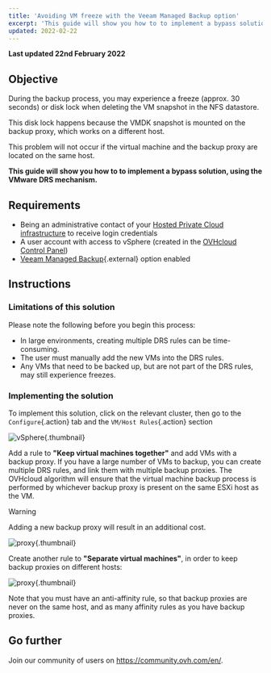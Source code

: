 ```yaml
---
title: 'Avoiding VM freeze with the Veeam Managed Backup option'
excerpt: 'This guide will show you how to to implement a bypass solution, using the VMware DRS mechanism'
updated: 2022-02-22
---
```


**Last updated 22nd February 2022**

## Objective

During the backup process, you may experience a freeze (approx. 30 seconds) or disk lock when deleting the VM snapshot in the NFS datastore.

This disk lock happens because the VMDK snapshot is mounted on the backup proxy, which works on a different host.

This problem will not occur if the virtual machine and the backup proxy are located on the same host.

**This guide will show you how to to implement a bypass solution, using the VMware DRS mechanism.**

## Requirements

- Being an administrative contact of your [Hosted Private Cloud infrastructure](https://www.ovhcloud.com/en-ie/enterprise/products/hosted-private-cloud/) to receive login credentials
- A user account with access to vSphere (created in the [OVHcloud Control Panel](https://www.ovh.com/auth/?action=gotomanager&from=https://www.ovh.ie/&ovhSubsidiary=ie))
- [Veeam Managed Backup](https://www.ovhcloud.com/en-ie/enterprise/products/hosted-private-cloud/veeam-backup-managed/){.external} option enabled

## Instructions

### Limitations of this solution

Please note the following before you begin this process:

- In large environments, creating multiple DRS rules can be time-consuming.
- The user must manually add the new VMs into the DRS rules.
- Any VMs that need to be backed up, but are not part of the DRS rules, may still experience freezes.

### Implementing the solution

To implement this solution, click on the relevant cluster, then go to the `Configure`{.action} tab and the `VM/Host Rules`{.action} section

![vSphere](images/en01add.png){.thumbnail}

Add a rule to **"Keep virtual machines together"** and add VMs with a backup proxy. If you have a large number of VMs to backup, you can create multiple DRS rules, and link them with multiple backup proxies. The OVHcloud algorithm will ensure that the virtual machine backup process is performed by whichever backup proxy is present on the same ESXi host as the VM.

> [!warning]
>
> Adding a new backup proxy will result in an additional cost.
>

![proxy](images/en02proxy.png){.thumbnail}

Create another rule to **"Separate virtual machines"**, in order to keep backup proxies on different hosts:

![proxy](images/en03proxy2.png){.thumbnail}

Note that you must have an anti-affinity rule, so that backup proxies are never on the same host, and as many affinity rules as you have backup proxies.

## Go further

Join our community of users on <https://community.ovh.com/en/>.
